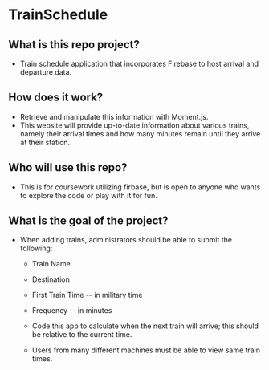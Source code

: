 # TrainSchedule
## What is this repo project?

* Train schedule application that incorporates Firebase to host arrival and departure data. 

## How does it work?

* Retrieve and manipulate this information with Moment.js. 
* This website will provide up-to-date information about various trains, namely their arrival times and how many minutes remain until they arrive at their station.

## Who will use this repo?

* This is for coursework utilizing firbase, but is open to anyone who wants to explore the code or play with it for fun.

## What is the goal of the project?

* When adding trains, administrators should be able to submit the following:
    
    * Train Name
    
    * Destination 
    
    * First Train Time -- in military time
    
    * Frequency -- in minutes
  
  * Code this app to calculate when the next train will arrive; this should be relative to the current time.
  
  * Users from many different machines must be able to view same train times.